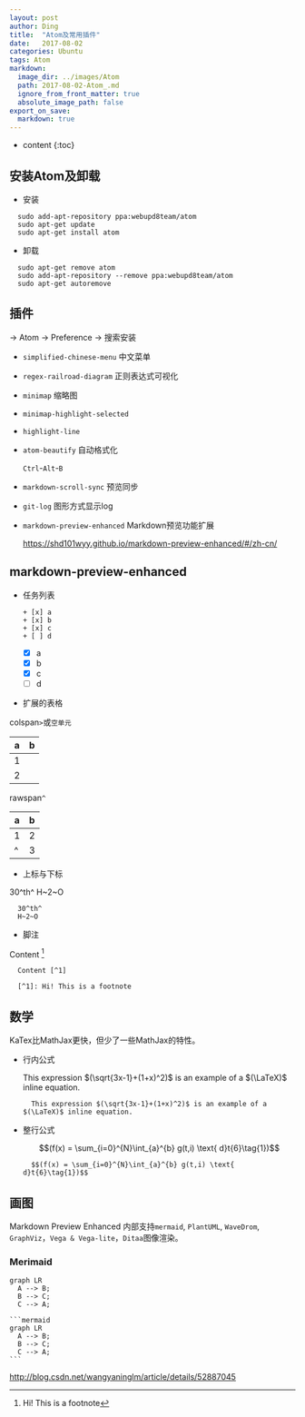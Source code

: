 ```yaml
---
layout: post
author: Ding
title:  "Atom及常用插件"
date:   2017-08-02
categories: Ubuntu
tags: Atom
markdown:
  image_dir: ../images/Atom
  path: 2017-08-02-Atom_.md
  ignore_from_front_matter: true
  absolute_image_path: false
export_on_save:
  markdown: true
---
```




* content
{:toc}




## 安装Atom及卸载

- 安装

```
  sudo add-apt-repository ppa:webupd8team/atom
  sudo apt-get update
  sudo apt-get install atom
```

- 卸载

```
  sudo apt-get remove atom
  sudo add-apt-repository --remove ppa:webupd8team/atom
  sudo apt-get autoremove
```

## 插件

-> Atom
-> Preference
-> 搜索安装

- `simplified-chinese-menu` 中文菜单

- `regex-railroad-diagram` 正则表达式可视化

- `minimap` 缩略图

- `minimap-highlight-selected`

- `highlight-line`

- `atom-beautify` 自动格式化

  `Ctrl`-`Alt`-`B`

- `markdown-scroll-sync` 预览同步

- `git-log` 图形方式显示log

- `markdown-preview-enhanced` Markdown预览功能扩展

  https://shd101wyy.github.io/markdown-preview-enhanced/#/zh-cn/

## markdown-preview-enhanced

- 任务列表

  ```
  + [x] a
  + [x] b
  + [x] c
  + [ ] d
  ```

  + [x] a
  + [x] b
  + [x] c
  + [ ] d

- 扩展的表格

colspan`>`或`空单元`

|a|b|
|--|--|
|1||
|2||

rawspan`^`

|a|b|
|--|--|
|1|2|
|^|3|

- 上标与下标

30^th^
H~2~O

```
  30^th^
  H~2~O
```

- 脚注

Content [^1]

[^1]: Hi! This is a footnote

```
  Content [^1]

  [^1]: Hi! This is a footnote
```

## 数学

KaTex比MathJax更快，但少了一些MathJax的特性。

+ 行内公式

  This expression $(\sqrt{3x-1}+(1+x)^2)$ is an example of a $(\LaTeX)$ inline equation.

  ```
    This expression $(\sqrt{3x-1}+(1+x)^2)$ is an example of a $(\LaTeX)$ inline equation.
  ```

+ 整行公式

  $$(f(x) = \sum_{i=0}^{N}\int_{a}^{b} g(t,i) \text{ d}t{6}\tag{1})$$

  ```
    $$(f(x) = \sum_{i=0}^{N}\int_{a}^{b} g(t,i) \text{ d}t{6}\tag{1})$$
  ```

## 画图

Markdown Preview Enhanced 内部支持`mermaid`, `PlantUML`, `WaveDrom`, `GraphViz`，`Vega & Vega-lite`，`Ditaa`图像渲染。

### Merimaid

```mermaid
graph LR
  A --> B;
  B --> C;
  C --> A;
```

    ```mermaid
    graph LR
      A --> B;
      B --> C;
      C --> A;
    ```

http://blog.csdn.net/wangyaninglm/article/details/52887045

